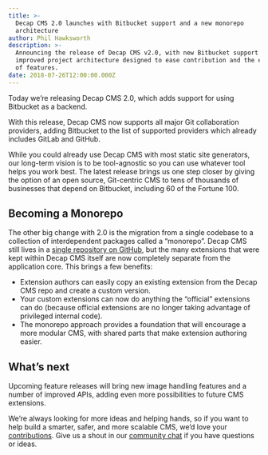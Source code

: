 ```yaml
---
title: >-
  Decap CMS 2.0 launches with Bitbucket support and a new monorepo
  architecture
author: Phil Hawksworth
description: >-
  Announcing the release of Decap CMS v2.0, with new Bitbucket support and an
  improved project architecture designed to ease contribution and the extension
  of features.
date: 2018-07-26T12:00:00.000Z
---
```

Today we’re releasing Decap CMS 2.0, which adds support for using Bitbucket as a backend. 

With this release, Decap CMS now supports all major Git collaboration providers, adding Bitbucket to the list of supported providers which already includes GitLab and GitHub. 

While you could already use Decap CMS with most static site generators, our long-term vision is to be tool-agnostic so you can use whatever tool helps you work best. The latest release brings us one step closer by giving the option of an open source, Git-centric CMS to tens of thousands of businesses that depend on Bitbucket, including 60 of the Fortune 100. 

## Becoming a Monorepo

The other big change with 2.0 is the migration from a single codebase to a collection of interdependent packages called a “monorepo”. Decap CMS still lives in a [single repository on GitHub](https://github.com/decapcms/decap-cms), but the many extensions that were kept within Decap CMS itself are now completely separate from the application core. This brings a few benefits:

* Extension authors can easily copy an existing extension from the Decap CMS repo and create a custom version.
* Your custom extensions can now do anything the “official” extensions can do (because official extensions are no longer taking advantage of privileged internal code).
* The monorepo approach provides a foundation that will encourage a more modular CMS, with shared parts that make extension authoring easier.

## What’s next

Upcoming feature releases will bring new image handling features and a number of improved APIs, adding even more possibilities to future CMS extensions.

We’re always looking for more ideas and helping hands, so if you want to help build a smarter, safer, and more scalable CMS, we’d love your [contributions](/docs/contributor-guide/). Give us a shout in our [community chat](/chat) if you have questions or ideas.
